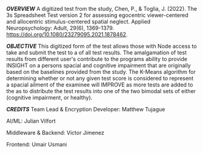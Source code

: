 ***OVERVIEW***
A digitized test from the study, Chen, P., & Toglia, J. (2022). The 3s Spreadsheet Test version 2 for assessing egocentric viewer-centered and allocentric stimulus-centered spatial neglect. Applied Neuropsychology: Adult, 29(6), 1369-1379. https://doi.org/10.1080/23279095.2021.1878462.

***OBJECTIVE***
This digitized form of the test allows those with Node access to take and submit the test to a of all test results. The amalgamation of test results from different user's contribute to the programs ability to provide INSIGHT on a persons spacial and cognitive impairment that are originally based on the baselines provided from the study. The K-Means algorithm for determining whether or not any given test score is considered to represent a spacial ailment of the examinee will IMPROVE as more tests are added to the as to distribute the test results into one of the two bimodal sets of either (cognitive impairment, or healthy).

***CREDITS***
Team Lead & Encryption Developer: Matthew Tujague

AI/ML: Julian Vilfort

Middleware & Backend: Victor Jimenez

Frontend: Umair Usmani
